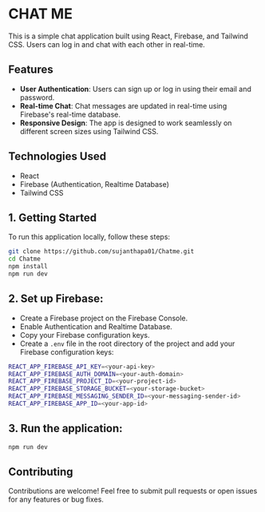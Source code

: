 
# CHAT ME
This is a simple chat application built using React, Firebase, and Tailwind CSS. Users can log in and chat with each other in real-time.
## Features
- **User Authentication**: Users can sign up or log in using their email and password.
- **Real-time Chat**: Chat messages are updated in real-time using Firebase's real-time database.
- **Responsive Design**: The app is designed to work seamlessly on different screen sizes using Tailwind CSS.
## Technologies Used
 - React
- Firebase (Authentication, Realtime Database)
- Tailwind CSS
## 1. Getting Started
To run this application locally, follow these steps:
```bash
git clone https://github.com/sujanthapa01/Chatme.git
cd Chatme
npm install
npm run dev
```
## 2. Set up Firebase:
- Create a Firebase project on the Firebase Console.
- Enable Authentication and Realtime Database.
- Copy your Firebase configuration keys.
- Create a `.env` file in the root directory of the project and add your Firebase configuration keys: 
```bash
REACT_APP_FIREBASE_API_KEY=<your-api-key>
REACT_APP_FIREBASE_AUTH_DOMAIN=<your-auth-domain>
REACT_APP_FIREBASE_PROJECT_ID=<your-project-id>
REACT_APP_FIREBASE_STORAGE_BUCKET=<your-storage-bucket>
REACT_APP_FIREBASE_MESSAGING_SENDER_ID=<your-messaging-sender-id>
REACT_APP_FIREBASE_APP_ID=<your-app-id>
```
## 3. Run the application:
```bash
npm run dev
```

## Contributing
Contributions are welcome! Feel free to submit pull requests or open issues for any features or bug fixes.
